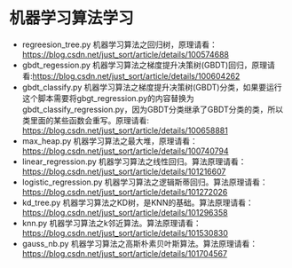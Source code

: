 # 机器学习算法学习

- regreesion_tree.py 机器学习算法之回归树，原理请看：https://blog.csdn.net/just_sort/article/details/100574688
- gbdt_regession.py 机器学习算法之梯度提升决策树(GBDT)回归，原理请看:https://blog.csdn.net/just_sort/article/details/100604262
- gbdt_classify.py 机器学习算法之梯度提升决策树(GBDT)分类，如果要运行这个脚本需要将gbgt_regression.py的内容替换为gbdt_classify_regression.py，因为GBDT分类继承了GBDT分类的类，所以类里面的某些函数会重写。原理请看: https://blog.csdn.net/just_sort/article/details/100658881
- max_heap.py 机器学习算法之最大堆，原理请看：https://blog.csdn.net/just_sort/article/details/100740794
- linear_regression.py 机器学习算法之线性回归。算法原理请看：https://blog.csdn.net/just_sort/article/details/101216607
- logistic_regression.py 机器学习算法之逻辑斯蒂回归。算法原理请看：https://blog.csdn.net/just_sort/article/details/101272026
- kd_tree.py 机器学习算法之KD树，是KNN的基础。算法原理请看：https://blog.csdn.net/just_sort/article/details/101296358
- knn.py 机器学习算法之k邻近算法。算法原理请看：https://blog.csdn.net/just_sort/article/details/101530830
- gauss_nb.py 机器学习算法之高斯朴素贝叶斯算法。算法原理请看：https://blog.csdn.net/just_sort/article/details/101704567

